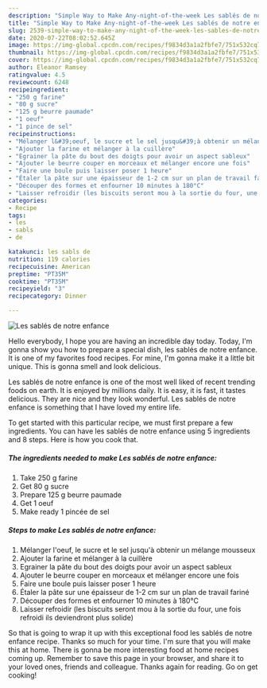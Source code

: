 ```yaml
---
description: "Simple Way to Make Any-night-of-the-week Les sablés de notre enfance"
title: "Simple Way to Make Any-night-of-the-week Les sablés de notre enfance"
slug: 2539-simple-way-to-make-any-night-of-the-week-les-sables-de-notre-enfance
date: 2020-07-22T08:02:52.645Z
image: https://img-global.cpcdn.com/recipes/f9834d3a1a2fbfe7/751x532cq70/les-sables-de-notre-enfance-photo-principale-de-la-recette.jpg
thumbnail: https://img-global.cpcdn.com/recipes/f9834d3a1a2fbfe7/751x532cq70/les-sables-de-notre-enfance-photo-principale-de-la-recette.jpg
cover: https://img-global.cpcdn.com/recipes/f9834d3a1a2fbfe7/751x532cq70/les-sables-de-notre-enfance-photo-principale-de-la-recette.jpg
author: Eleanor Ramsey
ratingvalue: 4.5
reviewcount: 6248
recipeingredient:
- "250 g farine"
- "80 g sucre"
- "125 g beurre paumade"
- "1 oeuf"
- "1 pince de sel"
recipeinstructions:
- "Mélanger l&#39;oeuf, le sucre et le sel jusqu&#39;à obtenir un mélange mousseux"
- "Ajouter la farine et mélanger à la cuillère"
- "Egrainer la pâte du bout des doigts pour avoir un aspect sableux"
- "Ajouter le beurre couper en morceaux et mélanger encore une fois"
- "Faire une boule puis laisser poser 1 heure"
- "Étaler la pâte sur une épaisseur de 1-2 cm sur un plan de travail fariné"
- "Découper des formes et enfourner 10 minutes à 180°C"
- "Laisser refroidir (les biscuits seront mou à la sortie du four, une fois refroidi ils deviendront plus solide)"
categories:
- Recipe
tags:
- les
- sabls
- de

katakunci: les sabls de 
nutrition: 119 calories
recipecuisine: American
preptime: "PT35M"
cooktime: "PT35M"
recipeyield: "3"
recipecategory: Dinner

---
```



![Les sablés de notre enfance](https://img-global.cpcdn.com/recipes/f9834d3a1a2fbfe7/751x532cq70/les-sables-de-notre-enfance-photo-principale-de-la-recette.jpg)

Hello everybody, I hope you are having an incredible day today. Today, I'm gonna show you how to prepare a special dish, les sablés de notre enfance. It is one of my favorites food recipes. For mine, I'm gonna make it a little bit unique. This is gonna smell and look delicious.

Les sablés de notre enfance is one of the most well liked of recent trending foods on earth. It is enjoyed by millions daily. It is easy, it is fast, it tastes delicious. They are nice and they look wonderful. Les sablés de notre enfance is something that I have loved my entire life.




To get started with this particular recipe, we must first prepare a few ingredients. You can have les sablés de notre enfance using 5 ingredients and 8 steps. Here is how you cook that.

<!--inarticleads1-->

##### The ingredients needed to make Les sablés de notre enfance:

1. Take 250 g farine
1. Get 80 g sucre
1. Prepare 125 g beurre paumade
1. Get 1 oeuf
1. Make ready 1 pincée de sel




<!--inarticleads2-->

##### Steps to make Les sablés de notre enfance:

1. Mélanger l&#39;oeuf, le sucre et le sel jusqu&#39;à obtenir un mélange mousseux
1. Ajouter la farine et mélanger à la cuillère
1. Egrainer la pâte du bout des doigts pour avoir un aspect sableux
1. Ajouter le beurre couper en morceaux et mélanger encore une fois
1. Faire une boule puis laisser poser 1 heure
1. Étaler la pâte sur une épaisseur de 1-2 cm sur un plan de travail fariné
1. Découper des formes et enfourner 10 minutes à 180°C
1. Laisser refroidir (les biscuits seront mou à la sortie du four, une fois refroidi ils deviendront plus solide)




So that is going to wrap it up with this exceptional food les sablés de notre enfance recipe. Thanks so much for your time. I'm sure that you will make this at home. There is gonna be more interesting food at home recipes coming up. Remember to save this page in your browser, and share it to your loved ones, friends and colleague. Thanks again for reading. Go on get cooking!
